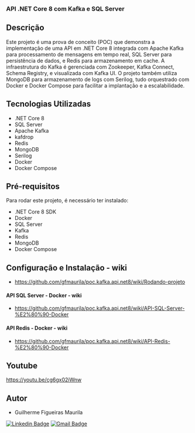 
### API .NET Core 8 com Kafka e SQL Server

## Descrição
Este projeto é uma prova de conceito (POC) que demonstra a implementação de uma API em .NET Core 8 integrada com Apache Kafka para processamento de mensagens em tempo real, SQL Server para persistência de dados, e Redis para armazenamento em cache. A infraestrutura do Kafka é gerenciada com Zookeeper, Kafka Connect, Schema Registry, e visualizada com Kafka UI. O projeto também utiliza MongoDB para armazenamento de logs com Serilog, tudo orquestrado com Docker e Docker Compose para facilitar a implantação e a escalabilidade.

## Tecnologias Utilizadas
- .NET Core 8
- SQL Server
- Apache Kafka
- kafdrop
- Redis
- MongoDB
- Serilog
- Docker
- Docker Compose

## Pré-requisitos
Para rodar este projeto, é necessário ter instalado:
- .NET Core 8 SDK
- Docker
- SQL Server
- Kafka
- Redis
- MongoDB
- Docker Compose

## Configuração e Instalação - wiki
- https://github.com/gfmaurila/poc.kafka.api.net8/wiki/Rodando-projeto


#### API SQL Server - Docker - wiki

- https://github.com/gfmaurila/poc.kafka.api.net8/wiki/API-SQL-Server-%E2%80%90-Docker

#### API Redis - Docker - wiki
- https://github.com/gfmaurila/poc.kafka.api.net8/wiki/API-Redis-%E2%80%90-Docker

## Youtube
https://youtu.be/cg6gx02iWnw

## Autor

- Guilherme Figueiras Maurila

[![Linkedin Badge](https://img.shields.io/badge/-Guilherme_Figueiras_Maurila-blue?style=flat-square&logo=Linkedin&logoColor=white&link=https://www.linkedin.com/in/guilherme-maurila)](https://www.linkedin.com/in/guilherme-maurila)
[![Gmail Badge](https://img.shields.io/badge/-gfmaurila@gmail.com-c14438?style=flat-square&logo=Gmail&logoColor=white&link=mailto:gfmaurila@gmail.com)](mailto:gfmaurila@gmail.com)


